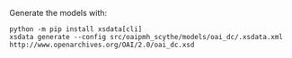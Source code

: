 Generate the models with:

```console
python -m pip install xsdata[cli]
xsdata generate --config src/oaipmh_scythe/models/oai_dc/.xsdata.xml http://www.openarchives.org/OAI/2.0/oai_dc.xsd
```
